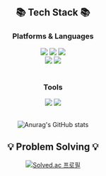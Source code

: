 <div align=center>
  <h2> 📚 Tech Stack 📚 </h2>
  <h3> Platforms & Languages </h3>
 </div>
 
 <div align="center">
    <img src="https://img.shields.io/badge/Spring-6DB33F?style=for-the-badge&logo=Spring&logoColor=white"/>
    <img src="https://img.shields.io/badge/Spring Boot-6DB33F?style=for-the-badge&logo=Spring Boot&logoColor=white"/>
    <img src="https://img.shields.io/badge/Python-3776AB?style=for-the-badge&logo=Python&logoColor=white"/>
    <br>
    <img src="https://img.shields.io/badge/React Native-09D3AC?style=for-the-badge&logo=Create React App&logoColor=white"/>
    <img src="https://img.shields.io/badge/AWS-232F3E?style=for-the-badge&logo=Amazon AWS&logoColor=white"/>
</div>
<br>
<div align=center>
  <h3> Tools </h3>
 </div>
<div align="center">
  <img src="https://img.shields.io/badge/Visual Studio Code-007ACC?style=for-the-badge&logo=Visual Studio Code&logoColor=white"/>
  <img src="https://img.shields.io/badge/IntelliJ-000000?style=for-the-badge&logo=IntelliJ IDEA&logoColor=white"/>
 </div>
 
<br>
<div align=center>

  ![Anurag's GitHub stats](https://github-readme-stats.vercel.app/api?username=yuna4490&show_icons=true&theme=radical)
  
 <h2> 💡 Problem Solving 💡 </h2>
 
 [![Solved.ac
프로필](http://mazassumnida.wtf/api/v2/generate_badge?boj=yuna0125)](https://solved.ac/yuna0125)

 </div>

